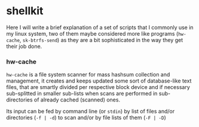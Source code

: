 # shellkit
Here I will write a brief explanation of a set of scripts that I commonly use in my linux system, two of them maybe considered more like programs (``hw-cache``, ``sk-btrfs-send``) as they are a bit sophisticated in the way they get their job done.

### hw-cache
``hw-cache`` is a file system scanner for mass hashsum collection and management, it creates and keeps updated some sort of database-like text files, that are smartly divided per respective block device and if necessary sub-splitted in smaller sub-lists when scans are performed in sub-directories of already cached (scanned) ones.

Its input can be fed by command line (or ``stdin``) by list of files and/or directories (``-f | -d``) to scan and/or by file lists of them (``-F | -D``)
